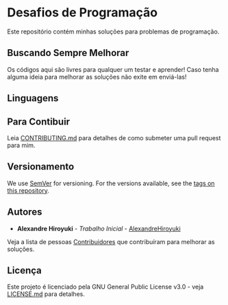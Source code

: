 # Desafios de Programação

Este repositório contém minhas soluções para problemas de programação.

## Buscando Sempre Melhorar

Os códigos aqui são livres para qualquer um testar e aprender! Caso tenha alguma ideia para melhorar as soluções não exite em enviá-las!

## Linguagens

## Para Contibuir

Leia [CONTRIBUTING.md](https://github.com/AlexandreHiroyuki/DesafiosDeProgramacao) para detalhes de como submeter uma pull request para mim.

## Versionamento

We use [SemVer](http://semver.org/) for versioning. For the versions available, see the [tags on this repository](https://github.com/your/project/tags).

## Autores

* **Alexandre Hiroyuki** - *Trabalho Inicial* - [AlexandreHiroyuki](https://github.com/AlexandreHiroyuki)

Veja a lista de pessoas [Contribuidores](https://github.com/AlexandreHiroyuki/DesafiosDeProgramacao) que contribuíram para melhorar as soluções.

## Licença

Este projeto é licenciado pela GNU General Public License v3.0 - veja [LICENSE.md](LICENSE.md) para detalhes.
